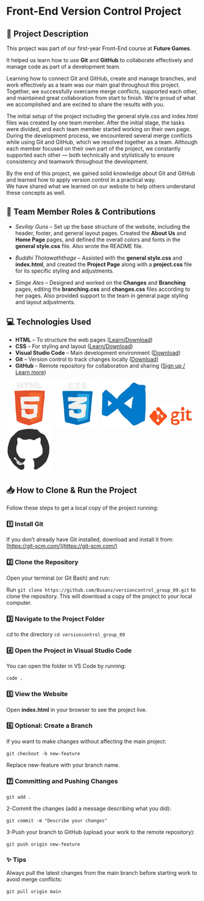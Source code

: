 # Front-End Version Control Project

## 📁 Project Description

This project was part of our first-year Front-End course at **Future Games**.

It helped us learn how to use **Git** and **GitHub** to collaborate effectively and manage code as part of a development team.

Learning how to connect Git and GitHub, create and manage branches, and work effectively as a team was our main goal throughout this project.
Together, we successfully overcame merge conflicts, supported each other, and maintained great collaboration from start to finish.
We’re proud of what we accomplished and are excited to share the results with you.

The initial setup of the project including the general style.css and index.html files was created by one team member.
After the initial stage, the tasks were divided, and each team member started working on their own page.
During the development process, we encountered several merge conflicts while using Git and GitHub, which we resolved together as a team.
Although each member focused on their own part of the project, we constantly supported each other — both technically and stylistically to ensure consistency and teamwork throughout the development.

By the end of this project, we gained solid knowledge about Git and GitHub and learned how to apply version control in a practical way.  
We have shared what we learned on our website to help others understand these concepts as well.

## 👥 Team Member Roles & Contributions

- _Sevilay Guns_ – Set up the base structure of the website, including the header, footer, and general layout pages. Created the **About Us** and **Home Page** pages, and defined the overall colors and fonts in the **general style.css** file. Also wrote the README file.

- _Buddhi Thotawaththage_ – Assisted with the **general style.css** and **index.html**, and created the **Project Page** along with a **project.css** file for its specific styling and adjustments.

- _Simge Ates_ – Designed and worked on the **Changes** and **Branching** pages, editing the **branching.css** and **changes.css** files according to her pages. Also provided support to the team in general page styling and layout adjustments.

## 💻 Technologies Used

- **HTML** – To structure the web pages ([Learn/Download](https://developer.mozilla.org/en-US/docs/Web/HTML))
- **CSS** – For styling and layout ([Learn/Download](https://developer.mozilla.org/en-US/docs/Web/CSS))
- **Visual Studio Code** – Main development environment ([Download](https://code.visualstudio.com/))
- **Git** – Version control to track changes locally ([Download](https://git-scm.com/))
- **GitHub** – Remote repository for collaboration and sharing ([Sign up / Learn more](https://github.com/))

<img src="images/htmlLogo.gif" width="120" alt="htmlLogo">
<img src="images/cssLogo.gif" width="120" alt="cssLogo">
<img src="images/vscLogo.gif" width="120" alt="vscLogo">
<img src="images/gitLogo.gif" width="120" alt="gitLogo">
<img src="images/gitHubLogo.gif" width="120" alt="gitHubLogo">

## 📥 How to Clone & Run the Project

Follow these steps to get a local copy of the project running:

### 1️⃣ Install Git

If you don’t already have Git installed, download and install it from: [https://git-scm.com/](https://git-scm.com/)

### 2️⃣ Clone the Repository

Open your terminal (or Git Bash) and run:

Run `git clone https://github.com/Busanz/versioncontrol_group_09.git` to clone the repository. This will download a copy of the project to your local computer.

### 3️⃣ Navigate to the Project Folder

cd to the directory `cd versioncontrol_group_09`

### 4️⃣ Open the Project in Visual Studio Code

You can open the folder in VS Code by running:

`code .`

### 5️⃣ View the Website

Open **index.html** in your browser to see the project live.

### 6️⃣ Optional: Create a Branch

If you want to make changes without affecting the main project:

`git checkout -b new-feature`

Replace new-feature with your branch name.

### 7️⃣ Committing and Pushing Changes

`git add .`

2-Commit the changes (add a message describing what you did):

`git commit -m "Describe your changes"`

3-Push your branch to GitHub (upload your work to the remote repository):

`git push origin new-feature`

### ✨ Tips

Always pull the latest changes from the main branch before starting work to avoid merge conflicts:

`git pull origin main`
